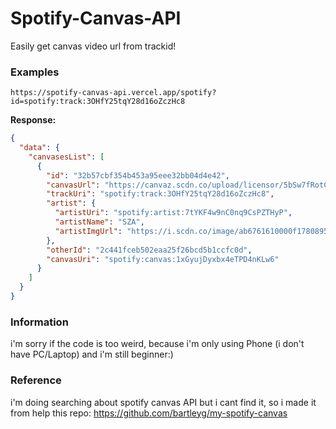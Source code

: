 # Spotify-Canvas-API
Easily get canvas video url from trackid!

### Examples

```
https://spotify-canvas-api.vercel.app/spotify?id=spotify:track:3OHfY25tqY28d16oZczHc8
```
__Response:__

```json
{
  "data": {
    "canvasesList": [
      {
        "id": "32b57cbf354b453a95eee32bb04d4e42",
        "canvasUrl": "https://canvaz.scdn.co/upload/licensor/5bSw7fRotCnRCcO9br14W5/video/32b57cbf354b453a95eee32bb04d4e42.cnvs.mp4",
        "trackUri": "spotify:track:3OHfY25tqY28d16oZczHc8",
        "artist": {
          "artistUri": "spotify:artist:7tYKF4w9nC0nq9CsPZTHyP",
          "artistName": "SZA",
          "artistImgUrl": "https://i.scdn.co/image/ab6761610000f1780895066d172e1f51f520bc65"
        },
        "otherId": "2c441fceb502eaa25f26bcd5b1ccfc0d",
        "canvasUri": "spotify:canvas:1xGyujDyxbx4eTPD4nKLw6"
      }
    ]
  }
}
```


### Information
i'm sorry if the code is too weird, because i'm only using Phone (i don't have PC/Laptop) and i'm still beginner:)

### Reference
i'm doing searching about spotify canvas API but i cant find it, so i made it from help this repo: https://github.com/bartleyg/my-spotify-canvas
